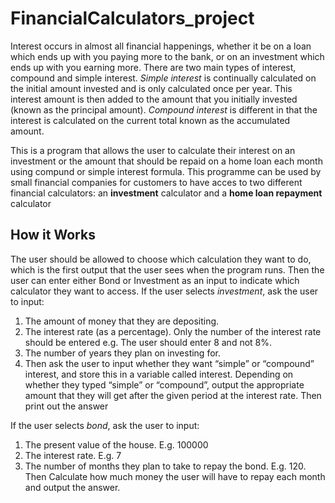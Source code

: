 # FinancialCalculators_project
Interest occurs in almost all financial happenings, whether it be on a loan which ends up with you paying more to the bank, or on an investment which ends up with you earning more. There are two main types of interest, compound and simple interest. *Simple interest* is continually calculated on the initial amount invested and is only calculated once per year. This interest amount is then added to the amount that you initially invested (known as the principal amount). *Compound interest* is different in that the interest is calculated on the current total known as the accumulated amount.

This is a program that allows the user to calculate their interest on an investment or the amount that should be repaid on a home loan each month using compund or simple interest formula. This programme can be used by small financial companies for customers to have acces to two different financial calculators: an **investment** calculator and a **home loan repayment** calculator

## How it Works
The user should be allowed to choose which calculation they want to do, which is the first output that the user sees when the program runs. Then the user can enter either Bond or Investment as an input to indicate which calculator they want to access.
If the user selects *investment*, ask the user to input:
1. The amount of money that they are depositing.
1. The interest rate (as a percentage). Only the number of the interest rate should be entered e.g. The user should enter 8 and not 8%.
1. The number of years they plan on investing for.
1. Then ask the user to input whether they want “simple” or “compound” interest, and store this in a variable called interest. Depending on whether they typed “simple” or “compound”, output the appropriate amount that they will get after the given period at the interest rate. Then print out the answer

If the user selects *bond*, ask the user to input:
1. The present value of the house. E.g. 100000
1. The interest rate. E.g. 7
1. The number of months they plan to take to repay the bond. E.g. 120. Then Calculate how much money the user will have to repay each month and output the answer.
